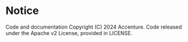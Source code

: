# Notice

Code and documentation Copyright (C) 2024 Accenture. Code released under the Apache v2 License, provided in LICENSE.
